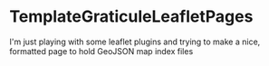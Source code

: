 # TemplateGraticuleLeafletPages
I'm just playing with some leaflet plugins and trying to make a nice, formatted page to hold GeoJSON map index files
